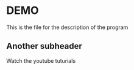 # DEMO


This is the file for the description of the program

## Another subheader

Watch the youtube tuturials
